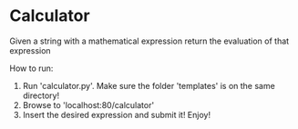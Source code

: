 # Calculator
Given a string with a mathematical expression return the evaluation of that expression

How to run:
1) Run 'calculator.py'. Make sure the folder 'templates' is on the same directory!
2) Browse to 'localhost:80/calculator'
3) Insert the desired expression and submit it!
Enjoy!
